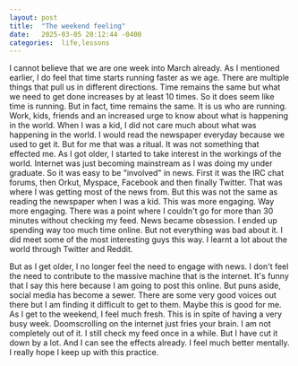 ```yaml
---
layout: post
title:  "The weekend feeling"
date:   2025-03-05 20:12:44 -0400
categories:  life,lessons
---
```

I cannot believe that we are one week into March already. As I mentioned earlier, I do feel that time starts running faster as we age. There are multiple things that pull us in different directions. Time remains the same but what we need to get done increases by at least 10 times. So it does seem like time is running. But in fact, time remains the same. It is us who are running. Work, kids, friends and an increased urge to know about what is happening in the world. 
When I was a kid, I did not care much about what was happening in the world. I would read the newspaper everyday because we used to get it. But for me that was a ritual. It was not something that effected me. As I got older, I started to take interest in the workings of the world. Internet was just becoming mainstream as I was doing my under graduate. So it was easy to be "involved" in news. First it was the IRC chat forums, then Orkut, Myspace, Facebook and then finally Twitter. That was where I was getting most of the news from. But this was not the same as reading the newspaper when I was a kid. This was more engaging. Way more engaging. There was a point where I couldn't go for more than 30 minutes without checking my feed. News became obsession. I ended up spending way too much time online. But not everything was bad about it. I did meet some of the most interesting guys this way. I learnt a lot about the world through Twitter and Reddit. 

But as I get older, I no longer feel the need to engage with news. I don't feel the need to contribute to the massive machine that is the internet. It's funny that I say this here because I am going to post this online. But puns aside, social media has become a sewer. There are some very good voices out there but I am finding it difficult to get to them. Maybe this is good for me. As I get to the weekend, I feel much fresh. This is in spite of having a very busy week. Doomscrolling on the internet just fries your brain. I am not completely out of it. I still check my feed once in a while. But I have cut it down by a lot. And I can see the effects already. I feel much better mentally. I really hope I keep up with this practice. 

